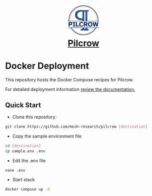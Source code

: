 <h1 align="center">
    <a href="https://pilcrow.meshresearch.dev">
    <img src=".images/logo-100x100.png"/>
    <br />
    Pilcrow
    </a>
</h1>

# Docker Deployment

This repository hosts the Docker Compose recipes for Pilcrow.

For detailed deployment information [review the documentation.](https://pilcrow.meshresearch.dev/install/)

## Quick Start

- Clone this repository:

```sh
git clone https://github.com/mesh-research/pilcrow [destination]
```

- Copy the sample environment file

```sh
cd [destination]
cp sample.env .env
```

- Edit the .env file

```sh
nane .env
```

- Start stack

```sh
docker compose up -d
```
